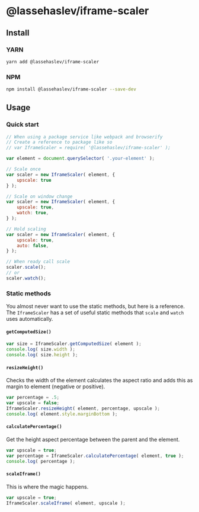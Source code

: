 # @lassehaslev/iframe-scaler

## Install

### YARN

```bash
yarn add @lassehaslev/iframe-scaler
```

### NPM

```bash
npm install @lassehaslev/iframe-scaler --save-dev
```


## Usage

### Quick start

```js
// When using a package service like webpack and browserify
// Create a reference to package like so
// var IframeScaler = require( '@lassehaslev/iframe-scaler' );

var element = document.querySelector( '.your-element' );

// Scale once
var scaler = new IframeScaler( element, {
    upscale: true
} );

// Scale on window change
var scaler = new IframeScaler( element, {
    upscale: true,
    watch: true,
} );

// Hold scaling
var scaler = new IframeScaler( element, {
    upscale: true,
    auto: false,
} );

// When ready call scale
scaler.scale();
// or 
scaler.watch();
```


### Static methods

You almost never want to use the static methods, but here is a reference.
The `IframeScaler` has a set of useful static methods that `scale` and `watch` uses automatically.

#### `getComputedSize()`

```js
var size = IframeScaler.getComputedSize( element );
console.log( size.width );
console.log( size.height );
```

#### `resizeHeight()`

Checks the width of the element calculates the aspect ratio and adds this as margin to element (negative or positive).

```js
var percentage = .5;
var upscale = false;
IframeScaler.resizeHeight( element, percentage, upscale );
console.log( element.style.marginBottom );
```

#### `calculatePercentage()`

Get the height aspect percentage between the parent and the element.

```js
var upscale = true;
var percentage = IframeScaler.calculatePercentage( element, true );
console.log( percentage );
```

#### `scaleIframe()`

This is where the magic happens.

```js
var upscale = true;
IframeScaler.scaleIframe( element, upscale );
```
